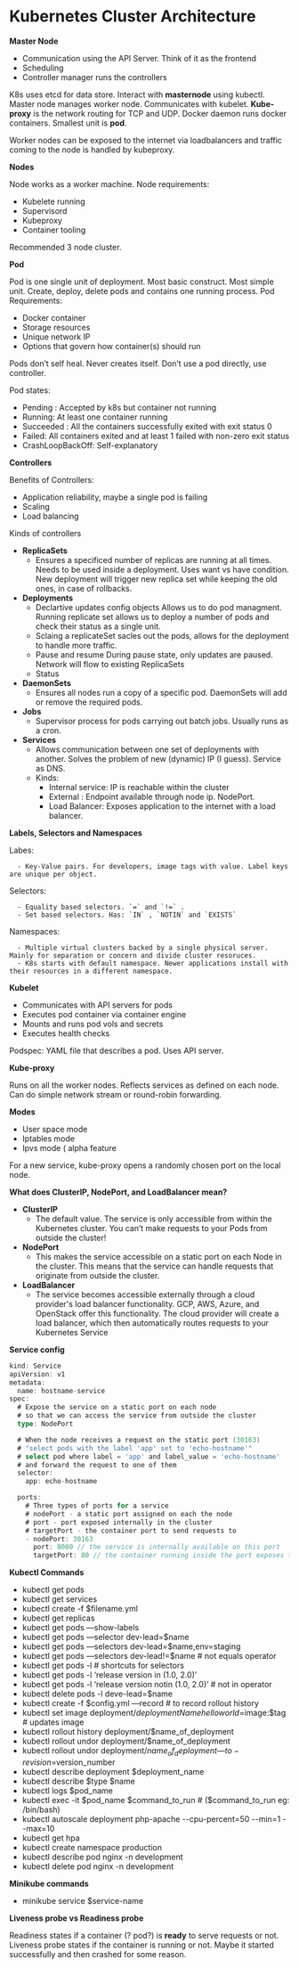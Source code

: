 # Kubernetes Cluster Architecture

**Master Node**

   - Communication using the API Server. Think of it as the frontend
   - Scheduling
   - Controller manager runs the controllers

K8s uses etcd for data store. Interact with **masternode** using kubectl. Master node manages worker node. Communicates with kubelet. **Kube-proxy** is the network routing for TCP and UDP. Docker daemon runs docker containers. Smallest unit is **pod**.

Worker nodes can be exposed to the internet via loadbalancers and traffic coming to the node is handled by kubeproxy.

**Nodes**

Node works as a worker machine. Node requirements:

   - Kubelete running
   - Supervisord
   - Kubeproxy
   - Container tooling

Recommended 3 node cluster.

**Pod**

Pod is one single unit of deployment. Most basic construct. Most simple unit. Create, deploy, delete pods and contains one running process. Pod Requirements:

   - Docker container
   - Storage resources
   - Unique network IP
   - Options that govern how container(s) should run

Pods don’t self heal. Never creates itself. Don’t use a pod directly, use controller.

Pod states:

   - Pending : Accepted by k8s but container not running
   - Running: At least one container running
   - Succeeded : All the containers successfully exited with exit status 0
   - Failed: All containers exited and at least 1 failed with non-zero exit status
   - CrashLoopBackOff: Self-explanatory

**Controllers**

Benefits of Controllers:

   - Application reliability, maybe a single pod is failing
   - Scaling
   - Load balancing

Kinds of controllers

   - **ReplicaSets**
      - Ensures a specificed number of replicas are running at all times. Needs to be used inside a deployment. Uses want vs have condition. New deployment will trigger new replica set while keeping the old ones, in case of rollbacks.
   - **Deployments**
      - Declartive updates config objects Allows us to do pod managment. Running replicate set allows us to deploy a number of pods and check their status as a single unit.
      - Sclaing a replicateSet sacles out the pods, allows for the deployment to handle more traffic.
      - Pause and resume During pause state, only updates are paused. Network will flow to existing ReplicaSets
      - Status
   - **DaemonSets**
      - Ensures all nodes run a copy of a specific pod. DaemonSets will add or remove the required pods.
   - **Jobs**
      - Supervisor process for pods carrying out batch jobs. Usually runs as a cron.
   - **Services**
      - Allows communication between one set of deployments with another. Solves the problem of new (dynamic) IP (I guess). Service as DNS.
      - Kinds:
         - Internal service: IP is reachable within the cluster
         - External : Endpoint available through node ip. NodePort.
         - Load Balancer: Exposes application to the internet with a load balancer.

**Labels, Selectors and Namespaces**

   Labes:

      - Key-Value pairs. For developers, image tags with value. Label keys are unique per object.

   Selectors:

      - Equality based selectors. `=` and `!=` .
      - Set based selectors. Has: `IN` , `NOTIN` and `EXISTS`

   Namespaces:

      - Multiple virtual clusters backed by a single physical server. Mainly for separation or concern and divide cluster resoruces.
      - K8s starts with default namespace. Newer applications install with their resources in a different namespace.

**Kubelet**

   - Communicates with API servers for pods
   - Executes pod container via container engine
   - Mounts and runs pod vols and secrets
   - Executes health checks

Podspec: YAML file that describes a pod. Uses API server.

**Kube-proxy**

Runs on all the worker nodes. Reflects services as defined on each node. Can do simple network stream or round-robin forwarding.

**Modes**

   - User space mode
   - Iptables mode
   - Ipvs mode ( alpha feature

For a new service, kube-proxy opens a randomly chosen port on the local node.

**What does ClusterIP, NodePort, and LoadBalancer mean?**

- **ClusterIP**
   - The default value. The service is only accessible from within the Kubernetes cluster. You can’t make requests to your Pods from outside the cluster!
- **NodePort**
   - This makes the service accessible on a static port on each Node in the cluster. This means that the service can handle requests that originate from outside the cluster.
- **LoadBalancer**
   - The service becomes accessible externally through a cloud provider's load balancer functionality. GCP, AWS, Azure, and OpenStack offer this functionality. The cloud provider will create a load balancer, which then automatically routes requests to your Kubernetes Service

**Service config**

```go
kind: Service 
apiVersion: v1 
metadata:
  name: hostname-service 
spec:
  # Expose the service on a static port on each node
  # so that we can access the service from outside the cluster 
  type: NodePort

  # When the node receives a request on the static port (30163)
  # "select pods with the label 'app' set to 'echo-hostname'"
  # select pod where label = 'app' and label_value = 'echo-hostname'
  # and forward the request to one of them
  selector:
    app: echo-hostname 

  ports:
    # Three types of ports for a service
    # nodePort - a static port assigned on each the node
    # port - port exposed internally in the cluster
    # targetPort - the container port to send requests to
    - nodePort: 30163
      port: 8080 // the service is internally available on this port
      targetPort: 80 // the container running inside the port exposes this port
```

**Kubectl Commands**

- kubectl get pods
- kubectl get services
- kubectl create -f $filename.yml
- kubectl get replicas
- kubectl get pods —show-labels
- kubectl get pods —selector dev-lead=$name
- kubectl get pods —selectors dev-lead=$name,env=staging
- kubectl get pods —selectors dev-lead!=$name # not equals operator
- kubectl get pods -l # shortcuts for selectors
- kubectl get pods -l ‘release version in (1.0, 2.0)’
- kubectl get pods -l ‘release version notin (1.0, 2.0)’  # not in operator
- kubectl delete pods -l deve-lead=$name
- kubectl create -f $config.yml —record # to record rollout history
- kubectl set image deployment/$deploymentName helloworld=$image:$tag # updates image
- kubectl rollout history deployment/$name_of_deployment
- kubectl rollout undor deployment/$name_of_deployment
- kubectl rollout undor deployment/$name_of_deployment —to-revision=$version_number
- kubectl describe deployment $deployment_name
- kubectl describe $type $name
- kubectl logs $pod_name
- kubectl exec -it $pod_name $command_to_run # ($command_to_run eg: /bin/bash)
- kubectl autoscale deployment php-apache --cpu-percent=50 --min=1 --max=10
- kubectl get hpa
- kubectl create namespace production
- kubectl describe pod nginx -n development
- kubectl delete pod nginx -n development

**Minikube commands**

- minikube service  $service-name

**Liveness probe vs Readiness probe**

Readiness states if a container (? pod?)  is **ready** to serve requests or not. Liveness probe states if the container is running or not. Maybe it started successfully and then crashed for some reason.

